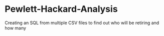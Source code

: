 # Pewlett-Hackard-Analysis
Creating an SQL from multiple CSV files to find out who will be retiring and how many
